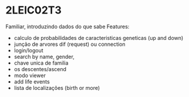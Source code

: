 # 2LEIC02T3
Familiar, introduzindo dados do que sabe
Features:
- calculo de probabilidades de caracteristicas geneticas  (up and down)
- junção de arvores dif (request) ou connection 
- login/logout
- search by name, gender, 
- chave unica de familia
- os descentes/ascend
- modo viewer
- add life events
- lista de localizações (birth or more)
